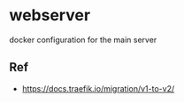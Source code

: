 # webserver
docker configuration for the main server


## Ref
  - https://docs.traefik.io/migration/v1-to-v2/